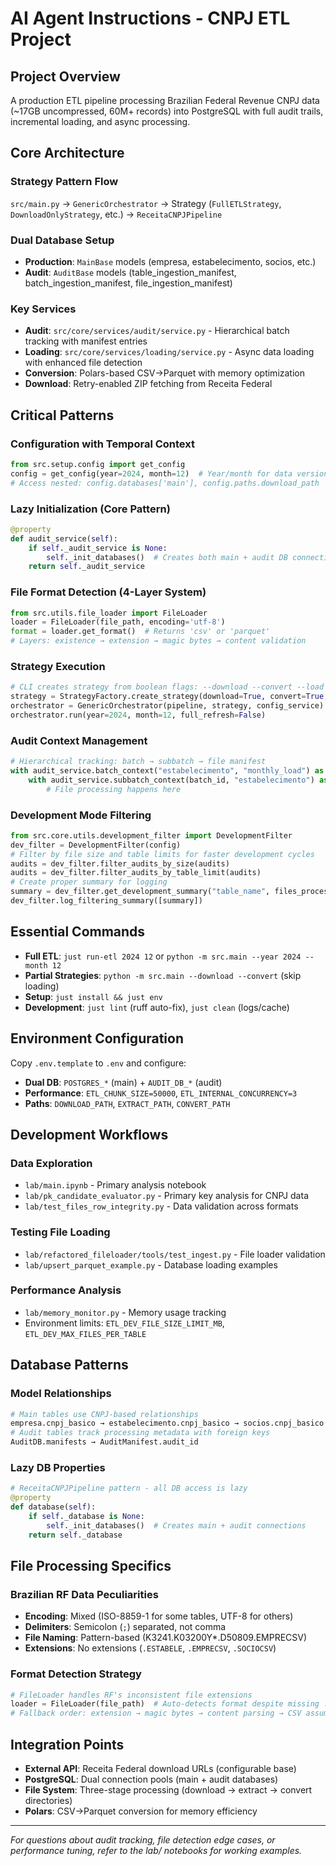 # AI Agent Instructions - CNPJ ETL Project

## Project Overview
A production ETL pipeline processing Brazilian Federal Revenue CNPJ data (~17GB uncompressed, 60M+ records) into PostgreSQL with full audit trails, incremental loading, and async processing.

## Core Architecture

### Strategy Pattern Flow
`src/main.py` → `GenericOrchestrator` → Strategy (`FullETLStrategy`, `DownloadOnlyStrategy`, etc.) → `ReceitaCNPJPipeline`

### Dual Database Setup
- **Production**: `MainBase` models (empresa, estabelecimento, socios, etc.)
- **Audit**: `AuditBase` models (table_ingestion_manifest, batch_ingestion_manifest, file_ingestion_manifest)

### Key Services
- **Audit**: `src/core/services/audit/service.py` - Hierarchical batch tracking with manifest entries
- **Loading**: `src/core/services/loading/service.py` - Async data loading with enhanced file detection  
- **Conversion**: Polars-based CSV→Parquet with memory optimization
- **Download**: Retry-enabled ZIP fetching from Receita Federal

## Critical Patterns

### Configuration with Temporal Context
```python
from src.setup.config import get_config
config = get_config(year=2024, month=12)  # Year/month for data versioning
# Access nested: config.databases['main'], config.paths.download_path
```

### Lazy Initialization (Core Pattern)
```python
@property
def audit_service(self):
    if self._audit_service is None:
        self._init_databases()  # Creates both main + audit DB connections
    return self._audit_service
```

### File Format Detection (4-Layer System)
```python
from src.utils.file_loader import FileLoader
loader = FileLoader(file_path, encoding='utf-8')
format = loader.get_format()  # Returns 'csv' or 'parquet'
# Layers: existence → extension → magic bytes → content validation
```

### Strategy Execution
```python
# CLI creates strategy from boolean flags: --download --convert --load
strategy = StrategyFactory.create_strategy(download=True, convert=True, load=True)
orchestrator = GenericOrchestrator(pipeline, strategy, config_service)
orchestrator.run(year=2024, month=12, full_refresh=False)
```

### Audit Context Management
```python
# Hierarchical tracking: batch → subbatch → file manifest
with audit_service.batch_context("estabelecimento", "monthly_load") as batch_id:
    with audit_service.subbatch_context(batch_id, "estabelecimento") as subbatch_id:
        # File processing happens here
```

### Development Mode Filtering
```python
from src.core.utils.development_filter import DevelopmentFilter
dev_filter = DevelopmentFilter(config)
# Filter by file size and table limits for faster development cycles
audits = dev_filter.filter_audits_by_size(audits)
audits = dev_filter.filter_audits_by_table_limit(audits)
# Create proper summary for logging
summary = dev_filter.get_development_summary("table_name", files_processed, rows_processed)
dev_filter.log_filtering_summary([summary])
```

## Essential Commands
- **Full ETL**: `just run-etl 2024 12` or `python -m src.main --year 2024 --month 12`
- **Partial Strategies**: `python -m src.main --download --convert` (skip loading)
- **Setup**: `just install && just env` 
- **Development**: `just lint` (ruff auto-fix), `just clean` (logs/cache)

## Environment Configuration
Copy `.env.template` to `.env` and configure:
- **Dual DB**: `POSTGRES_*` (main) + `AUDIT_DB_*` (audit)
- **Performance**: `ETL_CHUNK_SIZE=50000`, `ETL_INTERNAL_CONCURRENCY=3`
- **Paths**: `DOWNLOAD_PATH`, `EXTRACT_PATH`, `CONVERT_PATH`

## Development Workflows

### Data Exploration
- `lab/main.ipynb` - Primary analysis notebook
- `lab/pk_candidate_evaluator.py` - Primary key analysis for CNPJ data
- `lab/test_files_row_integrity.py` - Data validation across formats

### Testing File Loading
- `lab/refactored_fileloader/tools/test_ingest.py` - File loader validation
- `lab/upsert_parquet_example.py` - Database loading examples

### Performance Analysis  
- `lab/memory_monitor.py` - Memory usage tracking
- Environment limits: `ETL_DEV_FILE_SIZE_LIMIT_MB`, `ETL_DEV_MAX_FILES_PER_TABLE`

## Database Patterns

### Model Relationships
```python
# Main tables use CNPJ-based relationships
empresa.cnpj_basico → estabelecimento.cnpj_basico → socios.cnpj_basico
# Audit tables track processing metadata with foreign keys
AuditDB.manifests → AuditManifest.audit_id
```

### Lazy DB Properties
```python
# ReceitaCNPJPipeline pattern - all DB access is lazy
@property
def database(self):
    if self._database is None:
        self._init_databases()  # Creates main + audit connections
    return self._database
```

## File Processing Specifics

### Brazilian RF Data Peculiarities
- **Encoding**: Mixed (ISO-8859-1 for some tables, UTF-8 for others)
- **Delimiters**: Semicolon (`;`) separated, not comma
- **File Naming**: Pattern-based (K3241.K03200Y*.D50809.EMPRECSV)
- **Extensions**: No extensions (`.ESTABELE`, `.EMPRECSV`, `.SOCIOCSV`)

### Format Detection Strategy
```python
# FileLoader handles RF's inconsistent file extensions
loader = FileLoader(file_path)  # Auto-detects format despite missing .csv
# Fallback order: extension → magic bytes → content parsing → CSV assumption
```

## Integration Points
- **External API**: Receita Federal download URLs (configurable base)
- **PostgreSQL**: Dual connection pools (main + audit databases)  
- **File System**: Three-stage processing (download → extract → convert directories)
- **Polars**: CSV→Parquet conversion for memory efficiency

---
*For questions about audit tracking, file detection edge cases, or performance tuning, refer to the lab/ notebooks for working examples.*

